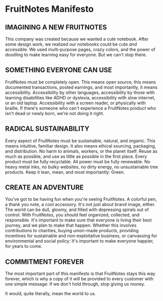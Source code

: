 # FruitNotes Manifesto

## IMAGINING A NEW FRUITNOTES

This company was created because we wanted a cute notebook.
After some design work, we realized our notebooks could be
cute *and* accessible. We used multi-purpose pages, crazy
colors, and the power of doodling to make learning easy for
everyone. But we can't stop there.

## SOMETHING EVERYONE CAN USE

FruitNotes must be completely open. This means open source,
this means documented transactions, posted earnings, and most
importantly, it means accessibility. Accessibility by other
languages, accessibility by those with learning disabilities
like ADHD or dyslexia, accessibility with slow internet, or
an old laptop. Accessibility with a screen reader, or
physically with braille. If there's someone who can't
experience a FruitNotes product who isn't dead or newly born,
we're not doing it right.

## RADICAL SUSTAINABILITY

Every aspect of FruitNotes must be sustainable, natural, and
organic. This means intuitive, familiar design. It also means
ethical sourcing, packaging, and distribution. No harm to
animals, workers, or the planet itself. Reuse as much as
possible, and use as little as possible in the first place.
Every product must be fully recyclable. All power must be fully
renewable. No heavy metal inks, no bulky websites, no dirty
energy, no unsustainable tree products. Keep it lean, mean,
and most importantly: Green.

## CREATE AN ADVENTURE

You've got to be having fun when you're seeing FruitNotes. A
colorful pen, a thank you note, a cool accessory. It's not just
about brand image, either. The world can be dull, gloomy, and 
filled with depressing spirals out of control. With FruitNotes,
you should feel organized, collected, and responsible. It's
important to make sure that everyone is living their best journey,
and we plan to make that happen. Whether this involves contributions
to charities, buying union-made products, providing incentives
for sustainable and non-exploitative business, or canvassing for
environmental and social policy: It's important to make everyone
happier, for years to come.

## COMMITMENT FOREVER

The most important part of this manifesto is that FruitNotes
stays this way forever, which is why a copy of it will be
provided to every customer with one simple message: If we don't
hold through, stop giving us money.

It would, quite literally, mean the world to us.
